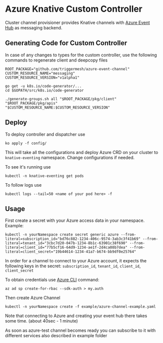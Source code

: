 # Azure Knative Custom Controller

Cluster channel provisioner provides Knative channels with [Azure Event Hub](https://docs.microsoft.com/en-us/azure/event-hubs/) as messaging backend.

## Generating Code for Custom Controller 
In case of any changes to types for the custom controller, use the following commands to regenerate client and deepcopy files

```
ROOT_PACKAGE="github.com/triggermesh/azure-event-channel"
CUSTOM_RESOURCE_NAME="messaging"
CUSTOM_RESOURCE_VERSION="v1alpha1"

go get -u k8s.io/code-generator/...
cd $GOPATH/src/k8s.io/code-generator

./generate-groups.sh all "$ROOT_PACKAGE/pkg/client" "$ROOT_PACKAGE/pkg/apis" "$CUSTOM_RESOURCE_NAME:$CUSTOM_RESOURCE_VERSION"
```

## Deploy

To deploy controller and dispatcher use 
```
ko apply -f config/
```
This will take all the configurations and deploy Azure CRD on your cluster to `knative-eventing` namespace. Change configurations if needed.

To see it's running use 
```
kubectl -n knative-eventing get pods
```
To follow logs use 
```
kubectl logs --tail=50 <name of your pod here> -f 
```

## Usage

First create a secret with your Azure access data in your namespace. 
Example: 
```
kubectl -n yourNamespace create secret generic azure --from-literal=subscription_id="bd76c882-1234-406c-9574-3ab3c3f41b69" --from-literal=tenant_id="3cbc7d20-047b-1234-8b1c-63901c38f690" --from-literal=client_id="77b5cf16-64d9-1234-ae1f-2d4ca08b7dea" --from-literal=client_secret="19b44614-1234-41a7-b674-bb9df0e25764"
```

In order for a channel to connect to your Azure account, it expects the following keys in the secret: 
`subscription_id`, `tenant_id`, `client_id`, `client_secret` 

To obtain credentials use [Azure CLI](https://docs.microsoft.com/en-us/cli/azure/install-azure-cli?view=azure-cli-latest) command: 
```
az ad sp create-for-rbac --sdk-auth > my.auth
```

Then create Azure Channel
```
kubectl -n yourNamespace create -f example/azure-channel-example.yaml
```

Note that connecting to Azure and creating your event hub there takes some time. (about 40sec - 1 minute)

As soon as azure-test channel becomes ready you can subscribe to it with different services also described in example folder


